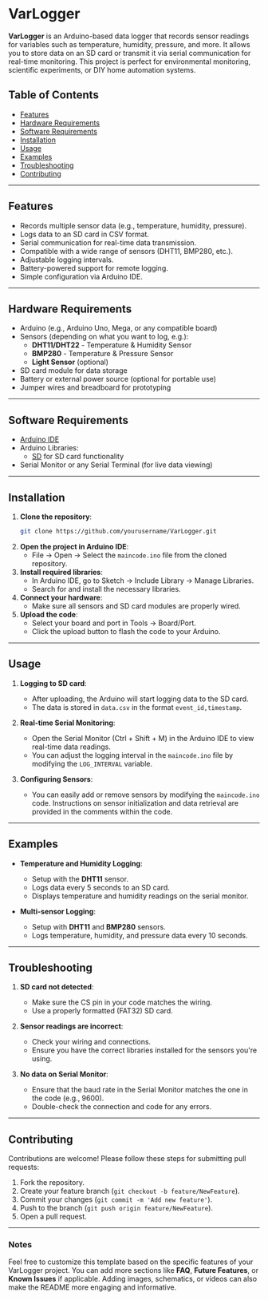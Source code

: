 # VarLogger

**VarLogger** is an Arduino-based data logger that records sensor readings for variables such as temperature, humidity, pressure, and more. It allows you to store data on an SD card or transmit it via serial communication for real-time monitoring. This project is perfect for environmental monitoring, scientific experiments, or DIY home automation systems.


## Table of Contents

- [Features](#features)
- [Hardware Requirements](#hardware-requirements)
- [Software Requirements](#software-requirements)
- [Installation](#installation)
- [Usage](#usage)
- [Examples](#examples)
- [Troubleshooting](#troubleshooting)
- [Contributing](#contributing)

---

## Features

- Records multiple sensor data (e.g., temperature, humidity, pressure).
- Logs data to an SD card in CSV format.
- Serial communication for real-time data transmission.
- Compatible with a wide range of sensors (DHT11, BMP280, etc.).
- Adjustable logging intervals.
- Battery-powered support for remote logging.
- Simple configuration via Arduino IDE.

---

## Hardware Requirements

- Arduino (e.g., Arduino Uno, Mega, or any compatible board)
- Sensors (depending on what you want to log, e.g.):
  - **DHT11/DHT22** - Temperature & Humidity Sensor
  - **BMP280** - Temperature & Pressure Sensor
  - **Light Sensor** (optional)
- SD card module for data storage
- Battery or external power source (optional for portable use)
- Jumper wires and breadboard for prototyping

---

## Software Requirements

- [Arduino IDE](https://www.arduino.cc/en/software)
- Arduino Libraries:
  - [SD](https://www.arduino.cc/en/Reference/SD) for SD card functionality
- Serial Monitor or any Serial Terminal (for live data viewing)

---

## Installation

1. **Clone the repository**:
    ```bash
    git clone https://github.com/yourusername/VarLogger.git
    ```
2. **Open the project in Arduino IDE**:
    - File → Open → Select the `maincode.ino` file from the cloned repository.
3. **Install required libraries**:
    - In Arduino IDE, go to Sketch → Include Library → Manage Libraries.
    - Search for and install the necessary libraries.
4. **Connect your hardware**:
    - Make sure all sensors and SD card modules are properly wired.
5. **Upload the code**:
    - Select your board and port in Tools → Board/Port.
    - Click the upload button to flash the code to your Arduino.

---

## Usage

1. **Logging to SD card**:
   - After uploading, the Arduino will start logging data to the SD card.
   - The data is stored in `data.csv` in the format `event_id,timestamp`.
   
2. **Real-time Serial Monitoring**:
   - Open the Serial Monitor (Ctrl + Shift + M) in the Arduino IDE to view real-time data readings.
   - You can adjust the logging interval in the `maincode.ino` file by modifying the `LOG_INTERVAL` variable.

3. **Configuring Sensors**:
   - You can easily add or remove sensors by modifying the `maincode.ino` code. Instructions on sensor initialization and data retrieval are provided in the comments within the code.

---

## Examples

- **Temperature and Humidity Logging**:
   - Setup with the **DHT11** sensor.
   - Logs data every 5 seconds to an SD card.
   - Displays temperature and humidity readings on the serial monitor.
   
- **Multi-sensor Logging**:
   - Setup with **DHT11** and **BMP280** sensors.
   - Logs temperature, humidity, and pressure data every 10 seconds.

---

## Troubleshooting

1. **SD card not detected**:
   - Make sure the CS pin in your code matches the wiring.
   - Use a properly formatted (FAT32) SD card.
   
2. **Sensor readings are incorrect**:
   - Check your wiring and connections.
   - Ensure you have the correct libraries installed for the sensors you're using.

3. **No data on Serial Monitor**:
   - Ensure that the baud rate in the Serial Monitor matches the one in the code (e.g., 9600).
   - Double-check the connection and code for any errors.

---

## Contributing

Contributions are welcome! Please follow these steps for submitting pull requests:

1. Fork the repository.
2. Create your feature branch (`git checkout -b feature/NewFeature`).
3. Commit your changes (`git commit -m 'Add new feature'`).
4. Push to the branch (`git push origin feature/NewFeature`).
5. Open a pull request.

---

### Notes

Feel free to customize this template based on the specific features of your VarLogger project. You can add more sections like **FAQ**, **Future Features**, or **Known Issues** if applicable. Adding images, schematics, or videos can also make the README more engaging and informative.
